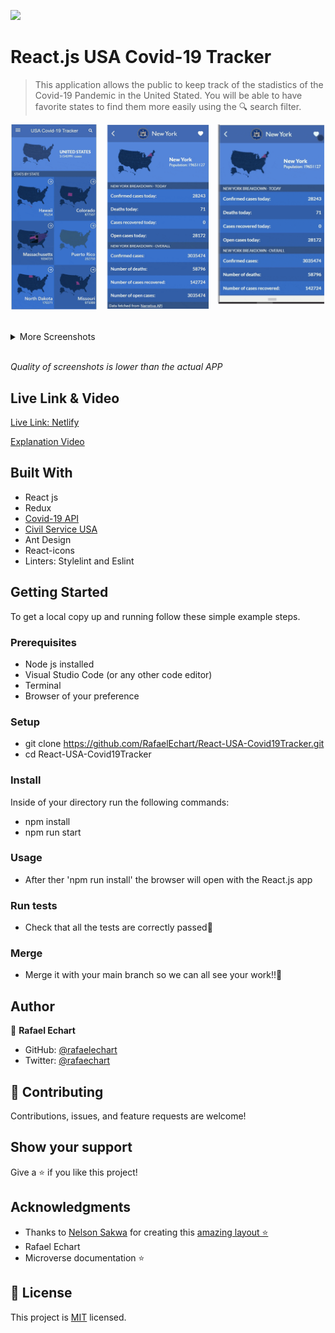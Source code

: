 ![](https://img.shields.io/badge/Microverse-blueviolet)

# React.js USA Covid-19 Tracker

> This application allows the public to keep track of the stadistics of the Covid-19 Pandemic in the United Stated. You will be able to have favorite states to find them more easily using the 🔍 search filter.   


![screenshot](./src/assets/app_1.gif)



<br>
<details>
<summary>More Screenshots</summary>
<br>

## 📋 Search Filter
<img width="430" alt="portfolio_view" src="./src/assets/app_2.gif">



</details>
<br>

_Quality of screenshots is lower than the actual APP_

## Live Link & Video

[Live Link: Netlify](https://61c4e6811a10602f7bb6d5f6--adoring-beaver-1b59eb.netlify.app/)

[Explanation Video](https://drive.google.com/file/d/1Vi0aTf7nqCofh6dNBYaVjJAwL7sCM3mg/view?usp=sharing)

## Built With

- React js
- Redux
- [Covid-19 API](https://documenter.getpostman.com/view/10831675/SzYZ1eNY#bb5931aa-52c3-4000-ba41-6ed9209556e1)
- [Civil Service USA](https://github.com/CivilServiceUSA/us-states)
- Ant Design
- React-icons
- Linters: Stylelint and Eslint


## Getting Started

To get a local copy up and running follow these simple example steps.

### Prerequisites

- Node js installed
- Visual Studio Code (or any other code editor)
- Terminal
- Browser of your preference

### Setup

- git clone https://github.com/RafaelEchart/React-USA-Covid19Tracker.git
- cd React-USA-Covid19Tracker

### Install

Inside of your directory run the following commands:

- npm install 
- npm run start

### Usage

- After ther 'npm run install' the browser will open with the React.js app


### Run tests

- Check that all the tests are correctly passed🤝

### Merge

- Merge it with your main branch so we can all see your work!!🤝


## Author

👤 **Rafael Echart**

- GitHub: [@rafaelechart](https://github.com/rafaelechart)
- Twitter: [@rafaechart](https://twitter.com/rafaechart)


## 🤝 Contributing

Contributions, issues, and feature requests are welcome!


## Show your support

Give a ⭐️ if you like this project!

## Acknowledgments

- Thanks to [Nelson Sakwa](https://www.behance.net/sakwadesignstudio) for creating this [amazing layout ⭐️](https://www.behance.net/gallery/31579789/Ballhead-App-(Free-PSDs))
- Rafael Echart
- Microverse documentation ⭐️

## 📝 License

This project is [MIT](./MIT.md) licensed.